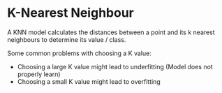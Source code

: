 # K-Nearest Neighbour

A KNN model calculates the distances between a point and its k nearest neighbours to determine its value / class.

Some common problems with choosing a K value:
* Choosing a large K value might lead to underfitting (Model does not properly learn)
* Choosing a small K value might lead to overfitting